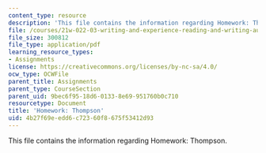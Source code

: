 ```yaml
---
content_type: resource
description: 'This file contains the information regarding Homework: Thompson.'
file: /courses/21w-022-03-writing-and-experience-reading-and-writing-autobiography-spring-2014/4b27f69eedd6c72360f8675f53412d93_MIT21W_022_03S14_0429.pdf
file_size: 300812
file_type: application/pdf
learning_resource_types:
- Assignments
license: https://creativecommons.org/licenses/by-nc-sa/4.0/
ocw_type: OCWFile
parent_title: Assignments
parent_type: CourseSection
parent_uid: 9bec6f95-18d6-0133-8e69-951760b0c710
resourcetype: Document
title: 'Homework: Thompson'
uid: 4b27f69e-edd6-c723-60f8-675f53412d93
---
```

This file contains the information regarding Homework: Thompson.